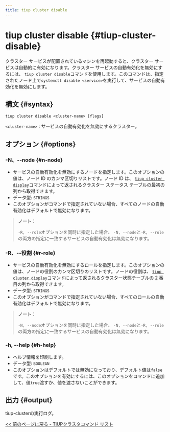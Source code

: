 ```yaml
---
title: tiup cluster disable
---
```


# tiup cluster disable {#tiup-cluster-disable}

クラスター サービスが配置されているマシンを再起動すると、クラスター サービスは自動的に有効になります。クラスター サービスの自動有効化を無効にするには、 `tiup cluster disable`コマンドを使用します。このコマンドは、指定されたノード上で`systemctl disable <service>`を実行して、サービスの自動有効化を無効にします。

## 構文 {#syntax}

```shell
tiup cluster disable <cluster-name> [flags]
```

`<cluster-name>` : サービスの自動有効化を無効にするクラスター。

## オプション {#options}

### -N、--node {#n-node}

-   サービスの自動有効化を無効にするノードを指定します。このオプションの値は、ノード ID のカンマ区切りリストです。ノード ID は、 [<a href="/tiup/tiup-component-cluster-display.md">`tiup cluster display`</a>](/tiup/tiup-component-cluster-display.md)コマンドによって返されるクラスター ステータス テーブルの最初の列から取得できます。
-   データ型: `STRINGS`
-   このオプションがコマンドで指定されていない場合、すべてのノードの自動有効化はデフォルトで無効になります。

> **ノート：**
>
> `-R, --role`オプションを同時に指定した場合、 `-N, --node`と`-R, --role`の両方の指定に一致するサービスの自動有効化は無効になります。

### -R、--役割 {#r-role}

-   サービスの自動有効化を無効にするロールを指定します。このオプションの値は、ノードの役割のカンマ区切りのリストです。ノードの役割は、 [<a href="/tiup/tiup-component-cluster-display.md">`tiup cluster display`</a>](/tiup/tiup-component-cluster-display.md)コマンドによって返されるクラスター状態テーブルの 2 番目の列から取得できます。
-   データ型: `STRINGS`
-   このオプションがコマンドで指定されていない場合、すべてのロールの自動有効化はデフォルトで無効になります。

> **ノート：**
>
> `-N, --node`オプションを同時に指定した場合、 `-N, --node`と`-R, --role`の両方の指定に一致するサービスの自動有効化は無効になります。

### -h, --help {#h-help}

-   ヘルプ情報を印刷します。
-   データ型: `BOOLEAN`
-   このオプションはデフォルトでは無効になっており、デフォルト値は`false`です。このオプションを有効にするには、このオプションをコマンドに追加して、値`true`渡すか、値を渡さないことができます。

## 出力 {#output}

tiup-clusterの実行ログ。

[<a href="/tiup/tiup-component-cluster.md#command-list">&lt;&lt; 前のページに戻る - TiUPクラスタコマンド リスト</a>](/tiup/tiup-component-cluster.md#command-list)

